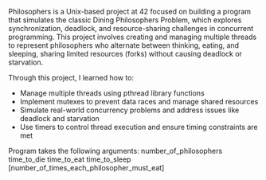 Philosophers is a Unix-based project at 42 focused on building a program that simulates the classic Dining Philosophers Problem, which explores synchronization, deadlock, and resource-sharing challenges in concurrent programming. This project involves creating and managing multiple threads to represent philosophers who alternate between thinking, eating, and sleeping, sharing limited resources (forks) without causing deadlock or starvation.

Through this project, I learned how to:
- Manage multiple threads using pthread library functions
- Implement mutexes to prevent data races and manage shared resources
- Simulate real-world concurrency problems and address issues like deadlock and starvation
- Use timers to control thread execution and ensure timing constraints are met


Program takes the following arguments:
number_of_philosophers time_to_die time_to_eat time_to_sleep
[number_of_times_each_philosopher_must_eat]
